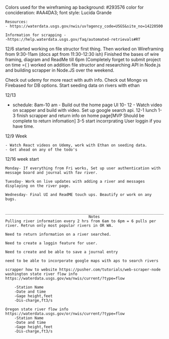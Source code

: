 Colors used for the wireframing ap
    background: #293576
    color for concideration: #AA4DA3;
    font style: Lucida Grande

    Resources:
    - https://waterdata.usgs.gov/nwis/uv?agency_code=USGS&site_no=14220500

    Information for scrapping -
    -https://help.waterdata.usgs.gov/faq/automated-retrievals#RT

12/6 
    started working on file structor first thing. Then worked on Wireframing from 9:30-11am (docs apt from 11:30-12:30 ish) Finished the bases of wire framing, diagram and ReadMe till 6pm (Completely forget to submit project on time =( )
    worked on addition file structor and researching API in Node.js and building scrapper in Node.JS over the weekend. 
    
Check out udemy for more react with auth info. 
Check out Mongo vs Firebased for DB options.
Start seeding data on rivers with ethan



12/13

 - schedule:
    8am-10 am - Build out the home page UI
    10- 12 - Watch video on scapper and build with video. Set up google search api. 
    12-1 lunch
    1-3 finish scrapper and return info on home page[MVP Should be complete to return infomation]
    3-5 start incorrprating User loggin if you have time. 

12/9 Week

    - Watch React videos on Udemy, work with Ethan on seeding data.
    - Get ahead on any of the todo's
    
12/16 week start

    Monday- If everything from Fri works, Set up user authentication with message board and journal with fav river.

    Tuesday- Work on live updates with adding a river and messages displaying on the river page.

    Wednesday- Final UI and ReadME touch ups. Beautify or work on any bugs. 


    _____________________________________________________________________________________
                                         Notes
    Pulling river information every 2 hrs from 6am to 6pm = 6 pulls per river. Retrun only most popular rivers in OR WA.        

    Need to return information on a river searched.

    Need to create a loggin feature for user. 

    Need to create and be able to save a journal entry

    need to be able to incorporate google maps with aps to search rivers

    scrapper how to website https://pusher.com/tutorials/web-scraper-node
    washington state river flow info  https://waterdata.usgs.gov/wa/nwis/current/?type=flow

        -Station Name 
        -Date and time
        -Gage height,feet
        -Dis-charge,ft3/s

    Oregon state river flow info https://waterdata.usgs.gov/or/nwis/current/?type=flow
        -Station Name 
        -Date and time
        -Gage height,feet
        -Dis-charge,ft3/s